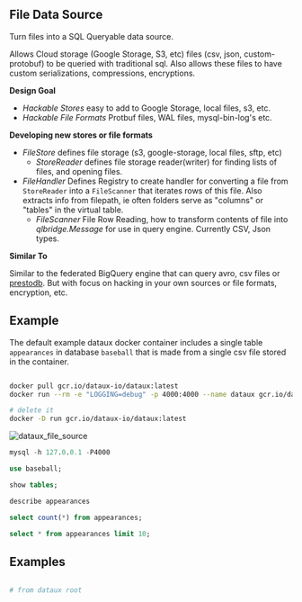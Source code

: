 
File Data Source
---------------------------------

Turn files into a SQL Queryable data source.

Allows Cloud storage (Google Storage, S3, etc) files (csv, json, custom-protobuf)
to be queried with traditional sql.  Also allows these files to have custom 
serializations, compressions, encryptions.

**Design Goal**
* *Hackable Stores* easy to add to Google Storage, local files, s3, etc.
* *Hackable File Formats* Protbuf files, WAL files, mysql-bin-log's etc.


**Developing new stores or file formats**

* *FileStore* defines file storage (s3, google-storage, local files, sftp, etc)
  * *StoreReader* defines file storage reader(writer) for finding lists of files, and
    opening files.
* *FileHandler* Defines Registry to create handler for converting a file from `StoreReader`
    into a `FileScanner` that iterates rows of this file. Also extracts info from 
    filepath, ie often folders serve as "columns" or "tables" in the virtual table.
  * *FileScanner* File Row Reading, how to transform contents of
    file into *qlbridge.Message* for use in query engine.
    Currently CSV, Json types.  


**Similar To**

Similar to the federated BigQuery engine that can query avro, csv files 
or [prestodb](http://prestodb.io/).  But with focus on hacking in your own sources
or file formats, encryption, etc.

Example
----------------------------

The default example dataux docker container
includes a single table `appearances` in database `baseball`
that is made from a single csv file stored in the container.

```sh

docker pull gcr.io/dataux-io/dataux:latest
docker run --rm -e "LOGGING=debug" -p 4000:4000 --name dataux gcr.io/dataux-io/dataux:latest

# delete it
docker -D run gcr.io/dataux-io/dataux:latest

```

![dataux_file_source](https://cloud.githubusercontent.com/assets/7269/23976158/12a378be-09a3-11e7-971e-8a05d7002aaf.png)

```sql
mysql -h 127.0.0.1 -P4000

use baseball;

show tables;

describe appearances

select count(*) from appearances;

select * from appearances limit 10;

```






Examples
--------------------


```sh

# from dataux root



```